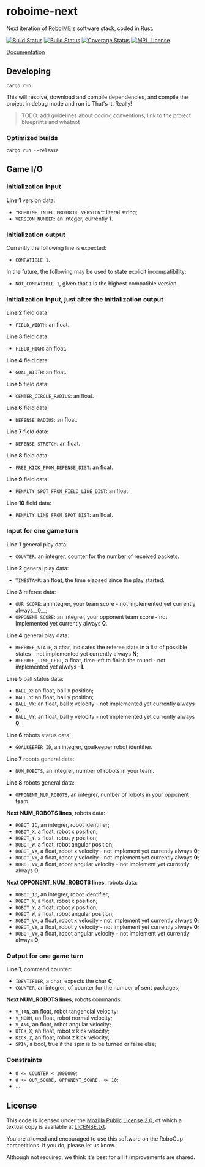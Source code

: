 roboime-next
============

Next iteration of [RoboIME][roboime]'s software stack, coded in [Rust][rust].

[![Build Status](https://travis-ci.org/roboime/roboime-next.svg?branch=master)](https://travis-ci.org/roboime/roboime-next)
[![Build Status](https://ci.appveyor.com/api/projects/status/ukyaep1cl4r4v3al?svg=true)](https://ci.appveyor.com/project/jansegre/roboime-next)
[![Coverage Status](https://coveralls.io/repos/github/roboime/roboime-next/badge.svg?branch=master)](https://coveralls.io/github/roboime/roboime-next?branch=master)
[![MPL License](https://img.shields.io/badge/license-MPL--2.0-blue.svg)][mpl2]

[Documentation][docs]

Developing
----------

    cargo run

This will resolve, download and compile dependencies, and compile the project in debug mode and run it. That's it. Really!

> TODO: add guidelines about coding conventions, link to the project blueprints and whatnot

### Optimized builds

    cargo run --release

Game I/O
--------

### Initialization input

__Line 1__ version data:

- `"ROBOIME_INTEL_PROTOCOL_VERSION"`: literal string;
- `VERSION_NUMBER`: an integer, currently __1__.

### Initialization output

Currently the following line is expected:

- `COMPATIBLE 1`.

In the future, the following may be used to state explicit incompatibility:

- `NOT_COMPATIBLE 1`, given that `1` is the highest compatible version.

### Initialization input, just after the initialization output

__Line 2__ field data:

- `FIELD_WIDTH`: an float.

__Line 3__ field data:

- `FIELD_HIGH`: an float.

__Line 4__ field data:

- `GOAL_WIDTH`: an float.

__Line 5__ field data:

- `CENTER_CIRCLE_RADIUS`: an float.

__Line 6__ field data:

- `DEFENSE RADIUS`: an float.

__Line 7__ field data:

- `DEFENSE STRETCH`: an float.

__Line 8__ field data:

- `FREE_KICK_FROM_DEFENSE_DIST`: an float.

__Line 9__ field data:

- `PENALTY_SPOT_FROM_FIELD_LINE_DIST`: an float.

__Line 10__ field data:

- `PENALTY_LINE_FROM_SPOT_DIST`: an float.

### Input for one game turn

__Line 1__  general play data:

- `COUNTER`: an integrer, counter for the number of received packets.

__Line 2__ general play data:

- `TIMESTAMP`: an float, the time elapsed since the play started.

__Line 3__ referee data:

- `OUR SCORE`: an integrer, your team score - not implemented yet currently always__0__;
- `OPPONENT SCORE`: an integrer, your opponent team score - not implemented yet currently always __0__.

__Line 4__ general play data:
- `REFEREE_STATE`, a char, indicates the referee state in a list of possible states - not implemented yet currently always __N__;
- `REFEREE_TIME_LEFT`, a float, time left to finish the round - not implemented yet always __-1__.

__Line 5__ ball status data:

- `BALL_X`: an float, ball x position;
- `BALL_Y`: an float, ball y position;
- `BALL_VX`: an float, ball x velocity - not implemented yet currently always __0__;
- `BALL_VY`: an float, ball y velocity - not implemented yet currently always __0__;

__Line 6__ robots status data:

- `GOALKEEPER ID`, an integrer, goalkeeper robot identifier.

__Line 7__ robots general data:

- `NUM_ROBOTS`, an integrer, number of robots in your team.

__Line 8__ robots general data:

- `OPPONENT_NUM_ROBOTS`, an integrer, number of robots in your opponent team.

__Next NUM_ROBOTS lines__, robots data:

- `ROBOT_ID`, an integrer, robot identifier;
- `ROBOT_X`, a float, robot x position;
- `ROBOT_Y`, a float, robot y position;
- `ROBOT_W`, a float, robot angular position;
- `ROBOT_VX`, a float, robot x velocity - not implement yet currently always __0__;
- `ROBOT_VY`, a float, robot y velocity - not implement yet currently always __0__;
- `ROBOT_VW`, a float, robot angular velocity - not implement yet currently always __0__;

__Next OPPONENT_NUM_ROBOTS lines__, robots data:

- `ROBOT_ID`, an integrer, robot identifier;
- `ROBOT_X`, a float, robot x position;
- `ROBOT_Y`, a float, robot y position;
- `ROBOT_W`, a float, robot angular position;
- `ROBOT_VX`, a float, robot x velocity - not implement yet currently always __0__;
- `ROBOT_VY`, a float, robot y velocity - not implement yet currently always __0__;
- `ROBOT_VW`, a float, robot angular velocity - not implement yet currently always __0__;

### Output for one game turn

__Line 1__, command counter:

- `IDENTIFIER`, a char, expects the char __C__;
- `COUNTER`, an integrer, of counter for the number of sent packages;

__Next NUM_ROBOTS lines__, robots commands:

- `V_TAN`, an float, robot tangencial velocity;
- `V_NORM`, an float, robot normal velocity;
- `V_ANG`, an float, robot angular velocity; 
- `KICK_X`, an float, robot x kick velocity;
- `KICK_Z`, an float, robot z kick velocity;
- `SPIN`, a bool, true if the spin is to be turned or false else;

### Constraints

- `0 <= COUNTER < 1000000`;
- `0 <= OUR_SCORE, OPPONENT_SCORE, <= 10`;
- ...

License
-------

This code is licensed under the [Mozilla Public License 2.0][mpl2], of which a textual copy is available at [LICENSE.txt](LICENSE.txt).

You are allowed and encouraged to use this software on the RoboCup competitions.  If you do, please let us know.

Although not required, we think it's best for all if improvements are shared.

[roboime]: http://www.roboime.com/
[rust]: https://www.rust-lang.org/
[mpl2]: https://www.mozilla.org/MPL/2.0/
[docs]: http://www.roboime.com/roboime-next/
